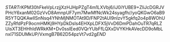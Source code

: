 $START$rKPM30hFkeVpLrzjjXzHJHpPZgT4m1LXVbj6/iJ0iYUBE9+ZliJcDGRJVPHcY6xanM02GzVvD8AmnpUF7ym7MwMfNcWk24syagfh//yoQKGwO6aB9R5YTQQKAwIlSnNsq4YNhMjNMOTAt9D/FNP2tAUl9nIzvY5gkfq2o4p8WOhUZZyRfdPzF9ocmHMKj9HYpDkDsIs4EHXpLDFX5jVvD6DmPDahOuTR7qRLZUisXT3EHHhIdWRkKM+Dv0ssIEed0VQrYUbFfLQXxDVYKHkAVecDD9oMbLnxl71SDUMkUP/VxmgB7B62D54pzVt7vd2g$END$